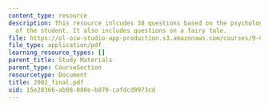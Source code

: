 ```yaml
---
content_type: resource
description: This resource inlcudes 38 questions based on the psychological understanding
  of the student. It also includes questions on a fairy tale.
file: https://ol-ocw-studio-app-production.s3.amazonaws.com/courses/9-00-introduction-to-psychology-fall-2004/15e28366ab08088eb070cafdcd9973cd_2002_final.pdf
file_type: application/pdf
learning_resource_types: []
parent_title: Study Materials
parent_type: CourseSection
resourcetype: Document
title: 2002_final.pdf
uid: 15e28366-ab08-088e-b070-cafdcd9973cd
---
```


